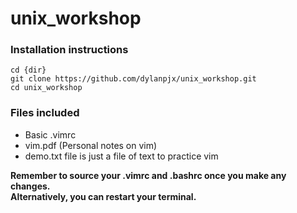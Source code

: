# unix_workshop

### Installation instructions

```
cd {dir}
git clone https://github.com/dylanpjx/unix_workshop.git
cd unix_workshop
```

### Files included

- Basic .vimrc
- vim.pdf (Personal notes on vim)
- demo.txt file is just a file of text to practice vim

**Remember to source your .vimrc and .bashrc once you make any changes.**  
**Alternatively, you can restart your terminal.**
